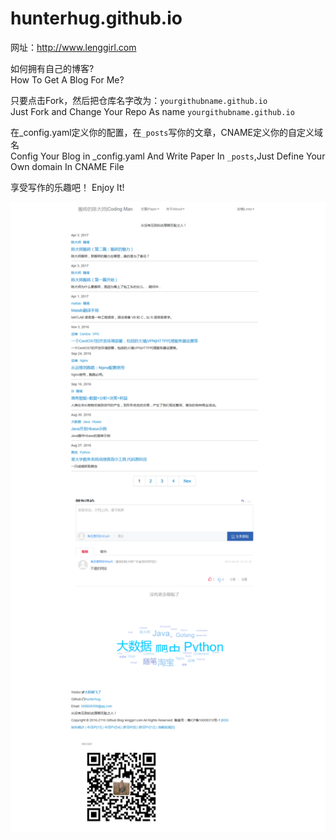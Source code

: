 # hunterhug.github.io
网址：http://www.lenggirl.com

如何拥有自己的博客?<br/>
How To Get A Blog For Me?

只要点击Fork，然后把仓库名字改为：`yourgithubname.github.io`<br/>
Just Fork and Change Your Repo As name `yourgithubname.github.io`

在_config.yaml定义你的配置，在`_posts`写你的文章，CNAME定义你的自定义域名<br/>
Config Your Blog in _config.yaml And Write Paper In `_posts`,Just Define Your Own domain In CNAME File

享受写作的乐趣吧！
Enjoy It!

![](me.png)
